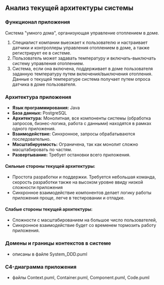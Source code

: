 ## Анализ текущей архитектуры системы

### Функционал приложения
Система "умного дома", организующая управление отоплением в доме. 
1) Специалист компании выезжает к пользователю и 
настраивает датчики и контроллеры управления отоплением в доме, а также регистрирует ее в системе. 
2) Пользователь может задавать температуру и включать-выключать систему управления отоплением.
3) Система, если она включена, поддерживает в доме пользователя заданную температуру путем включения/выключения 
отопления. Данные о текущей температуре система получает путем опроса датчика в доме пользователя.

### Архитектура приложения
- **Язык программирования:** Java
- **База данных:** PostgreSQL
- **Архитектура:** Монолитная, все компоненты системы (обработка запросов, бизнес-логика, работа с данными) находятся в рамках одного приложения.
- **Взаимодействие:** Синхронное, запросы обрабатываются последовательно.
- **Масштабируемость:** Ограничена, так как монолит сложно масштабировать по частям.
- **Развертывание:** Требует остановки всего приложения.

 #### Сильные стороны текущей архитектуры:
- Простота разработки и поддержки. Требуется небольшая команда, скорость разработки также на высоком уровне ввиду
низкой сложности приложения
- Синхронное взаимодействие компонентов делает логику работы приложения проще, легче в тестировании и отладке.

#### Слабые стороны текущей архитектуры:
- Сложности с масштабированием на большое число пользователей, 
- Синхронное взаимодействие будет со временем тормозить
работу приложения.

### Домены и границы контекстов в системе
- описаны в файле System_DDD.puml

### C4-диаграмма приложения
- файлы Context.puml, Container.puml, Component.puml, Code.puml




